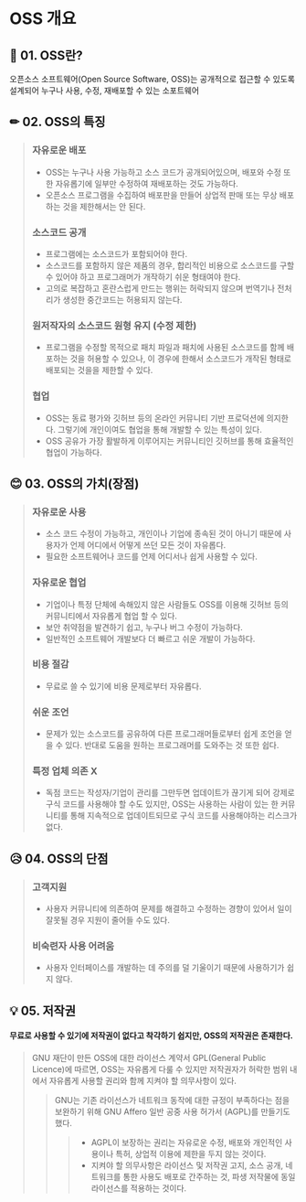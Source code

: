 # OSS 개요


## 📌 01. OSS란?

오픈소스 소프트웨어(Open Source Software, OSS)는 공개적으로 접근할 수 있도록 설계되어 누구나 사용, 수정, 재배포할 수 있는 소포트웨어


 ## ✏ 02. OSS의 특징

> ### 자유로운 배포
> - OSS는 누구나 사용 가능하고 소스 코드가 공개되어있으며, 배포와 수정 또한 자유롭기에 일부만 수정하여 재배포하는 것도 가능하다.
> - 오픈소스 프로그램을 수집하여 배포판을 만들어 상업적 판매 또는 무상 배포하는 것을 제한해서는 안 된다.
> 
> ### 소스코드 공개
> - 프로그램에는 소스코드가 포함되어야 한다.
> - 소스코드를 포함하지 않은 제품의 경우, 합리적인 비용으로 소스코드를 구할 수 있어야 하고 프로그래머가 개작하기 쉬운 형태여야 한다.
> - 고의로 복잡하고 혼란스럽게 만드는 행위는 허락되지 않으며 번역기나 전처리가 생성한 중간코드는 허용되지 않는다.
>
> ### 원저작자의 소스코드 원형 유지 (수정 제한)
>- 프로그램을 수정할 목적으로 패치 파일과 패치에 사용된 소스코드를 함께 배포하는 것을 허용할 수 있으나,
  이 경우에 한해서 소스코드가 개작된 형태로 배포되는 것을을 제한할 수 있다.
>
> ### 협업
> - OSS는 동료 평가와 깃허브 등의 온라인 커뮤니티 기반 프로덕션에 의지한다. 그렇기에 개인이여도 협업을 통해 개발할 수 있는 특성이 있다.
> - OSS 공유가 가장 활발하게 이루어지는 커뮤니티인 깃허브를 통해 효율적인 협업이 가능하다.



## 😊 03. OSS의 가치(장점)

> ### 자유로운 사용
> - 소스 코드 수정이 가능하고, 개인이나 기업에 종속된 것이 아니기 때문에 사용자가 언제 어디에서 어떻게 쓰던 모든 것이 자유롭다.
> - 필요한 소프트웨어나 코드를 언제 어디서나 쉽게 사용할 수 있다.
>
> ### 자유로운 협업
> - 기업이나 특정 단체에 속해있지 않은 사람들도 OSS를 이용해 깃허브 등의 커뮤니티에서 자유롭게 협업 할 수 있다.
> - 보안 취약점을 발견하기 쉽고, 누구나 버그 수정이 가능하다.
> - 일반적인 소프트웨어 개발보다 더 빠르고 쉬운 개발이 가능하다.
> 
> ### 비용 절감
> - 무료로 쓸 수 있기에 비용 문제로부터 자유롭다.
> 
> ### 쉬운 조언
> - 문제가 있는 소스코드를 공유하여 다른 프로그래머들로부터 쉽게 조언을 얻을 수 있다. 반대로 도움을 원하는 프로그래머를 도와주는 것 또한 쉽다.
> 
> ### 특정 업체 의존 X
> - 독점 코드는 작성자/기업이 관리를 그만두면 업데이트가 끊기게 되어 강제로 구식 코드를 사용해야 할 수도 있지만, OSS는 사용하는 사람이 있는 한 커뮤니티를 통해 지속적으로 업데이트되므로 구식 코드를 사용해야하는 리스크가 없다.



## 😥 04. OSS의 단점

> ### 고객지원
> - 사용자 커뮤니티에 의존하여 문제를 해결하고 수정하는 경향이 있어서 일이 잘못될 경우 지원이 줄어들 수도 있다.
>
> ### 비숙련자 사용 어려움
> - 사용자 인터페이스를 개발하는 데 주의를 덜 기울이기 때문에 사용하기가 쉽지 않다.



## 💡 05. 저작권

#### 무료로 사용할 수 있기에 저작권이 없다고 착각하기 쉽지만, OSS의 저작권은 존재한다.
> GNU 재단이 만든 OSS에 대한 라이선스 계약서 GPL(General Public Licence)에 따르면,
> OSS는 자유롭게 다룰 수 있지만 저작권자가 허락한 범위 내에서 자유롭게 사용할 권리와 함께 지켜야 할 의무사항이 있다.  
>>
>> GNU는 기존 라이선스가 네트워크 동작에 대한 규정이 부족하다는 점을 보완하기 위해 GNU Affero 일반 공중 사용 허가서 (AGPL)를 만들기도 했다.  
>>> - AGPL이 보장하는 권리는 자유로운 수정, 배포와 개인적인 사용이나 특허, 상업적 이용에 제한을 두지 않는 것이다.
>>> - 지켜야 할 의무사항은 라이선스 및 저작권 고지, 소스 공개, 네트워크를 통한 사용도 배포로 간주하는 것, 파생 저작물에 동일 라이선스를 적용하는 것이다.
